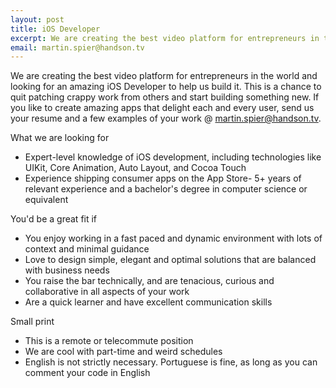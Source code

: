 ```yaml
---
layout: post
title: iOS Developer
excerpt: We are creating the best video platform for entrepreneurs in the world and looking for an amazing iOS Developer to help us build it.
email: martin.spier@handson.tv
---
```


We are creating the best video platform for entrepreneurs in the world and looking for an amazing iOS Developer to help us build it. This is a chance to quit patching crappy work from others and start building something new. If you like to create amazing apps that delight each and every user, send us your resume and a few examples of your work @ [martin.spier@handson.tv](mailto:martin.spier@handson.tv).

<p class="about-title">What we are looking for</p>

* Expert-level knowledge of iOS development, including technologies like UIKit, Core Animation, Auto Layout, and Cocoa Touch
* Experience shipping consumer apps on the App Store- 5+ years of relevant experience and a bachelor's degree in computer science or equivalent

<p class="about-title">You'd be a great fit if</p>

* You enjoy working in a fast paced and dynamic environment with lots of context and minimal guidance
* Love to design simple, elegant and optimal solutions that are balanced with business needs
* You raise the bar technically, and are tenacious, curious and collaborative in all aspects of your work
* Are a quick learner and have excellent communication skills

<p class="about-title">Small print</p>

* This is a remote or telecommute position
* We are cool with part-time and weird schedules
* English is not strictly necessary. Portuguese is fine, as long as you can comment your code in English
